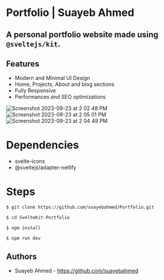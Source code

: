 # Portfolio | Suayeb Ahmed

## A personal portfolio website made using `@sveltejs/kit`.


## Features

- Modern and Minimal UI Design
- Home, Projects, About and blog sections
- Fully Responsive
- Performances and SEO optimizations


![Screenshot 2023-09-23 at 2 02 48 PM](https://github.com/suayebahmed/Portfolio/assets/63619068/5a72e1d1-fed0-4ae7-bf27-96bd4d2b4d19)
![Screenshot 2023-09-23 at 2 05 01 PM](https://github.com/suayebahmed/Portfolio/assets/63619068/91ec6bcd-e455-459d-9ecc-e64f52d48219)
![Screenshot 2023-09-23 at 2 04 49 PM](https://github.com/suayebahmed/Portfolio/assets/63619068/181f266c-a1f9-49ce-9258-147b70f46378)

# Dependencies

- svelte-icons
- @sveltejs/adapter-netlify

# Steps

```
$ git clone https://github.com/suayebahmed/Portfolio.git

$ cd SvelteKit-Portfolio

$ npm install

$ npm run dev
```

## Authors

- Suayeb Ahmed - https://github.com/suayebahmed
